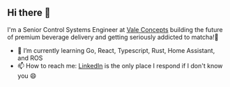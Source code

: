 ## Hi there 👋

<!--
**esimkowitz/esimkowitz** is a ✨ _special_ ✨ repository because its `README.md` (this file) appears on your GitHub profile.

Here are some ideas to get you started:

- 🔭 I’m currently working on ...
- 🌱 I’m currently learning ...
- 👯 I’m looking to collaborate on ...
- 🤔 I’m looking for help with ...
- 💬 Ask me about ...
- 📫 How to reach me: ...
- 😄 Pronouns: ...
- ⚡ Fun fact: ...
-->
I'm a Senior Control Systems Engineer at [Vale Concepts](https://valenow.com) building the future of premium beverage delivery and getting seriously addicted to matcha!🍵
- 🌱 I’m currently learning Go, React, Typescript, Rust, Home Assistant, and ROS
- 📫 How to reach me: [LinkedIn](https://www.linkedin.com/in/esimkowitz/) is the only place I respond if I don't know you 😄
